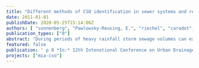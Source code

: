 ```yaml
---
title: "Different methods of CSO identification in sewer systems and receiving waters"
date: 2011-01-01
publishDate: 2020-05-25T15:14:06Z
authors: [ "sonnenberg", "Pawlowsky-Reusing, E.", "riechel", "caradot", "Toth, E.", "matzinger", "rouault" ]
publication_types: ["0"]
abstract: "During periods of heavy rainfall storm sewage volumes can exceed the capacity of combined sewer systems and overflow to surface water bodies. Combined sewer overflows (CSO) cause significant impacts on the water quality and their identification is crucial to plan CSO control programs or to fulfil legal requirements. This paper proposes and demonstrates six different methods to identify the occurrence of CSO based on information on the sewer system alone (methods 1 and 2), in combination with rain data (methods 3 and 4) or in combination with water quality data of the receiving surface water (methods 5 and 6). The methods provide different information on CSO, from occurrence to pollution load and impacts in receiving surface water. The methods introduced have all been applied to the Berlin urban water system. Based on these experiences they are compared considering the effort needed for their application, the required data and the obtained output. It is concluded that certainty of CSO identification can be increased by combining some of the presented methods."
featured: false
publication: ' p 8 *In:* 12th Intenational Conference on Urban Drainage. Porto Alegre, Brazil. 11-16 September 2011'
projects: ["mia-cso"]
---
```


